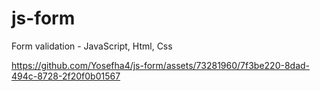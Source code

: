 # js-form
Form validation - JavaScript, Html, Css



https://github.com/Yosefha4/js-form/assets/73281960/7f3be220-8dad-494c-8728-2f20f0b01567

